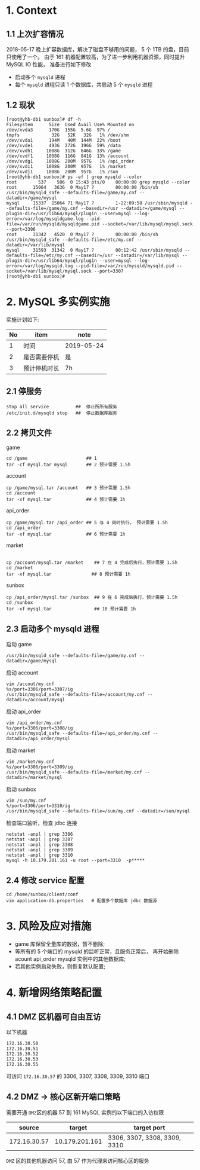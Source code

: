 # 1. Context
## 1.1 上次扩容情况   
 2018-05-17 晚上扩容数据库，解决了磁盘不够用的问题，  5 个 1TB 的盘，目前只使用了一个。
由于 161 机器配置较高，为了进一步利用机器资源，同时提升 MySQL IO 性能， 准备进行如下修改
 - 启动多个 `mysqld` 进程
 - 每个 `mysqld` 进程只读 1 个数据库，共启动 5 个 `mysqld` 进程

## 1.2 现状  
```
[root@yhb-db1 sunbox]# df -h
Filesystem      Size  Used Avail Use% Mounted on
/dev/xvda3      170G  155G  5.6G  97% /
tmpfs            32G   52K   32G   1% /dev/shm
/dev/xvda1      194M   40M  144M  22% /boot
/dev/xvde1      493G  272G  196G  59% /data
/dev/xvdh1     1008G  312G  646G  33% /game
/dev/xvdf1     1008G  116G  841G  13% /account
/dev/xvdg1     1008G  200M  957G   1% /api_order
/dev/xvdi1     1008G  200M  957G   1% /market
/dev/xvdj1     1008G  200M  957G   1% /sun
[root@yhb-db1 sunbox]# ps -ef | grep mysqld --color
root        537    506  0 15:43 pts/0    00:00:00 grep mysqld --color
root      15064   3636  0 May17 ?        00:00:00 /bin/sh /usr/bin/mysqld_safe --defaults-file=/game/my.cnf --datadir=/game/mysql
mysql     15337  15064 71 May17 ?        1-22:09:58 /usr/sbin/mysqld --defaults-file=/game/my.cnf --basedir=/usr --datadir=/game/mysql --plugin-dir=/usr/lib64/mysql/plugin --user=mysql --log-error=/var/log/mysqldgame.log --pid-file=/var/run/mysqld/mysqldgame.pid --socket=/var/lib/mysql/mysql.sock --port=3306
root      31342   4520  0 May17 ?        00:00:00 /bin/sh /usr/bin/mysqld_safe --defaults-file=/etc/my.cnf --datadir=/var/lib/mysql
mysql     31593  31342  0 May17 ?        00:12:42 /usr/sbin/mysqld --defaults-file=/etc/my.cnf --basedir=/usr --datadir=/var/lib/mysql --plugin-dir=/usr/lib64/mysql/plugin --user=mysql --log-error=/var/log/mysqld.log --pid-file=/var/run/mysqld/mysqld.pid --socket=/var/lib/mysql/mysql.sock --port=3307
[root@yhb-db1 sunbox]#
```
# 2. MySQL 多实例实施  
实施计划如下:

| No | item | note |
| -- | -- | -- |
| 1 | 时间 | 2019-05-24 |
| 2 | 是否需要停机 | 是 |
| 3 | 预计停机时长 | 7h |
## 2.1 停服务
```
stop all service          ##  停止所所有服务
/etc/init.d/mysqld stop   ##  停止数据库服务
```
## 2.2 拷贝文件
game            
```
cd /game                      ## 1
tar -cf mysql.tar mysql       ## 2 预计需要 1.5h
```
account          
```
cp /game/mysql.tar /account   ## 3 预计需要 1.5h
cd /account
tar -xf mysql.tar             ## 4 预计需要 1h
```
api_order     
```
cp /game/mysql.tar /api_order ## 5 与 4 同时执行， 预计需要 1.5h
cd /api_order
tar -xf mysql.tar             ## 6 预计需要 1h
```
market        
```

cp /account/mysql.tar /market    ## 7 在 4 完成后执行，预计需要 1.5h
cd /market
tar -xf mysql.tar               ## 8 预计需要 1h

```
sunbox
```
cp /api_order/mysql.tar /sunbox  ## 9 在 6 完成后执行，预计需要 1.5h
cd /sunbox
tar -xf mysql.tar                ## 10 预计需要 1h
```
## 2.3 启动多个 mysqld 进程
启动 game
```
/usr/bin/mysqld_safe --defaults-file=/game/my.cnf --datadir=/game/mysql
```
启动 account
```
vim /accout/my.cnf
%s/port=3306/port=3307/ig
/usr/bin/mysqld_safe --defaults-file=/account/my.cnf --datadir=/account/mysql
```
启动 api_order
```
vim /api_order/my.cnf
%s/port=3306/port=3308/ig
/usr/bin/mysqld_safe --defaults-file=/api_order/my.cnf --datadir=/api_order/mysql
```
启动 market
```
vim /market/my.cnf
%s/port=3306/port=3309/ig
/usr/bin/mysqld_safe --defaults-file=/market/my.cnf --datadir=/market/mysql
```
启动 sunbox
```
vim /sun/my.cnf
%/port=3306/port=3310/ig
/usr/bin/mysqld_safe --defaults-file=/sun/my.cnf --datadir=/sun/mysql
```
检查端口监听，检查 jdbc 连接
```
netstat -anpl | grep 3306
netstat -anpl | grep 3307
netstat -anpl | grep 3308
netstat -anpl | grep 3309
netstat -anpl | grep 3310
mysql -h 10.179.201.161 -u root --port=3310  -p*****
```
## 2.4 修改 service 配置
```
cd /home/sunbox/client/conf
vim application-db.properties   # 配置多个数据库 jdbc 数据源
```
# 3. 风险及应对措施
- game 库保留全量库的数据，暂不删除;
- 等所有的 5 个端口的 mysqld 的监听正常，且服务正常后， 再开始删除 acount api_order mysqld 实例中的其他数据库;
- 若其他实例启动失败，则恢复默认配置;

# 4. 新增网络策略配置
## 4.1 DMZ 区机器可自由互访
以下机器
```
172.16.30.50
172.16.30.51
172.16.30.52
172.16.30.53
172.16.30.55
```
可访问 `172.16.30.57` 的 3306, 3307, 3308, 3309, 3310 端口
## 4.2 DMZ -> 核心区新开端口策略  
需要开通 `DMZ`区的机器 57 到 161 MySQL 实例的以下端口的入访权限

| source | target | target port |
| -- | -- | -- |
| 172.16.30.57 | 10.179.201.161 | 3306, 3307, 3308, 3309, 3310 |
`DMZ` 区的其他机器访问 57, 由 57 作为代理来访问核心区的服务
